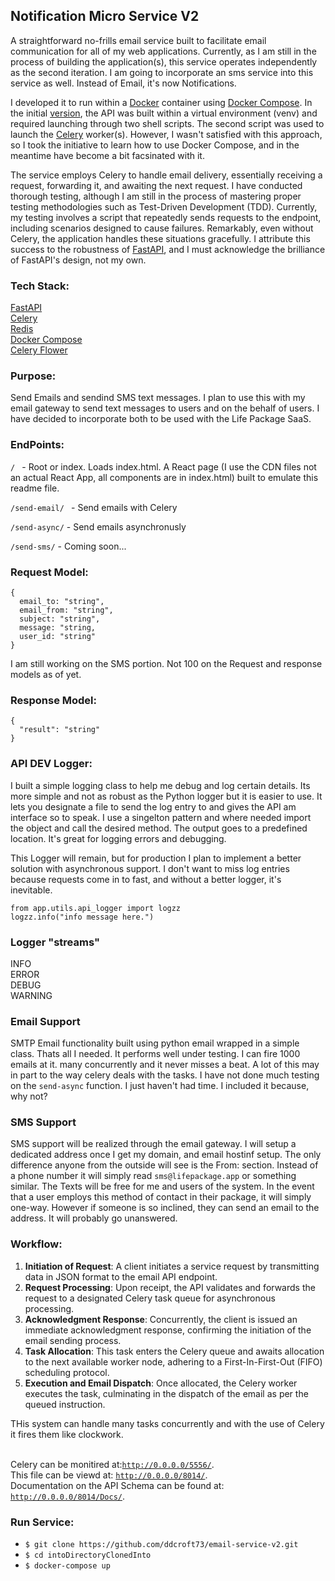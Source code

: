 ## Notification Micro Service V2

<p>
  A straightforward no-frills email service built to facilitate email communication for all of my web applications. Currently, as I am still in the process of building the application(s), this service operates independently as the second iteration. I am going to incorporate an sms service into this service as well.
  Instead of Email, it's now Notifications.
</p>

<p>
  I developed it to run within a <a href="https://www.docker.com/">Docker</a> container using <a href="https://docs.docker.com/compose/">Docker Compose</a>. In the initial <a href="https://github.com/ddcroft73/email-service">version</a>, the API was built within a virtual environment (venv) and required launching through two shell scripts. The second script was used to launch the <a href="http://www.celeryproject.org/">Celery</a> worker(s). However, I wasn't satisfied with this approach, so I took the initiative to learn how to use Docker Compose, and in the meantime have become a bit facsinated with it.
</p>

<p>
  The service employs Celery to handle email delivery, essentially receiving a request, forwarding it, and awaiting the next request. I have conducted thorough testing, although I am still in the process of mastering proper testing methodologies such as Test-Driven Development (TDD). Currently, my testing involves a script that repeatedly sends requests to the endpoint, including scenarios designed to cause failures. Remarkably, even without Celery, the application handles these situations gracefully. I attribute this success to the robustness of <a href="https://fastapi.tiangolo.com/">FastAPI</a>, and I must acknowledge the brilliance of FastAPI's design, not my own.
</p>


### Tech Stack:
[FastAPI](https://fastapi.tiangolo.com)<br>
[Celery](https://docs.celeryq.dev/en/stable/getting-started/introduction.html)<br>
[Redis](https://redis.io) <br>
[Docker Compose](https://docs.docker.com/compose/) <br>
[Celery Flower](https://flower.readthedocs.io/en/latest/index.html)<br>


### Purpose:
Send Emails and sendind SMS text messages. I plan to use this with my email gateway to send text messages to users and on the behalf of users. I have decided
to incorporate both to be used with the Life Package SaaS.

### EndPoints:
`/ ` - Root or index. Loads index.html. A React page (I use the CDN files not an actual React App, all components are in index.html) built to emulate this readme file.

`/send-email/ ` - Send emails with Celery

`/send-async/`  - Send emails asynchronusly

`/send-sms/`  - Coming soon...


### Request Model:

```
{
  email_to: "string",
  email_from: "string",
  subject: "string",
  message: "string,
  user_id: "string"
}

```
I am still working on the SMS portion. Not 100 on the Request and response models as of yet.
### Response Model:

```
{
  "result": "string"
}
```

### API DEV Logger:

I built a simple logging class to help me debug and log certain details. Its more simple and not as robust as the Python logger but it is easier to use.
It lets you designate a file to send the log entry to and gives the API am interface so to speak. I use a singelton pattern and where needed import the object
and call the desired method. The output goes to a predefined location. It's great for logging errors and debugging. 

This Logger will remain, but for production I plan to implement a better solution with asynchronous support. I don't want to miss log entries because
requests come in to fast, and without a better logger, it's inevitable.

```
from app.utils.api_logger import logzz
logzz.info("info message here.")
```
### Logger "streams"

INFO<br>
ERROR<br>
DEBUG<br>
WARNING<br>

### Email Support

SMTP Email functionality built using python email wrapped in a simple class. Thats all I needed. It performs well under testing. I can fire 1000 emails at it. many concurrently and it never misses a beat. A lot of this may in part to the way celery deals with the tasks. I have not done much testing on the `send-async` function. I just haven't had time. I included it because, why not? 

### SMS Support

SMS support will be realized through the email gateway. I will setup a dedicated address once I get my domain, and email hostinf setup. The only difference
anyone from the outside will see is the From: section. Instead of a phone number it will simply read `sms@lifepackage.app` or something similar. The Texts
will be free for me and users of the system. In the event that a user employs this method of contact in their package, it will simply one-way. However
if someone is so inclined, they can send an email to the address. It will probably go unanswered.

### Workflow:
1. **Initiation of Request**: A client initiates a service request by transmitting data in JSON format to the email API endpoint.
2. **Request Processing**: Upon receipt, the API validates and forwards the request to a designated Celery task queue for asynchronous processing.
3. **Acknowledgment Response**: Concurrently, the client is issued an immediate acknowledgment response, confirming the initiation of the email sending process.
4. **Task Allocation**: This task enters the Celery queue and awaits allocation to the next available worker node, adhering to a First-In-First-Out (FIFO) scheduling protocol.
5. **Execution and Email Dispatch**: Once allocated, the Celery worker executes the task, culminating in the dispatch of the email as per the queued instruction.

THis system can handle many tasks concurrently and with the use of Celery it fires them like clockwork.
<br><br>

Celery can be monitired at:[`http://0.0.0.0/5556/`](http://0.0.0.0/5556/). <br>
This file can be viewd at: [`http://0.0.0.0/8014/`](http://0.0.0.0/8014/). <br>
Documentation on the API Schema can be found at: [`http://0.0.0.0/8014/Docs/`](http://0.0.0.0/8014/Docs/). <br>

### Run Service: 

- `$ git clone https://github.com/ddcroft73/email-service-v2.git`
- `$ cd intoDirectoryClonedInto`
- `$ docker-compose up`
